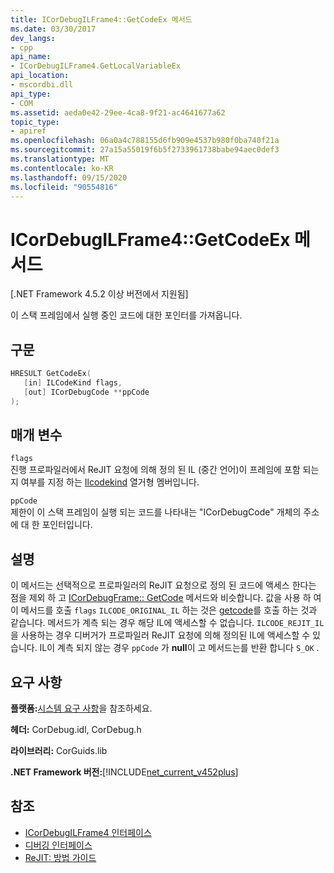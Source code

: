 ```yaml
---
title: ICorDebugILFrame4::GetCodeEx 메서드
ms.date: 03/30/2017
dev_langs:
- cpp
api_name:
- ICorDebugILFrame4.GetLocalVariableEx
api_location:
- mscordbi.dll
api_type:
- COM
ms.assetid: aeda0e42-29ee-4ca8-9f21-ac4641677a62
topic_type:
- apiref
ms.openlocfilehash: 06a0a4c788155d6fb909e4537b980f0ba740f21a
ms.sourcegitcommit: 27a15a55019f6b5f2733961738babe94aec0def3
ms.translationtype: MT
ms.contentlocale: ko-KR
ms.lasthandoff: 09/15/2020
ms.locfileid: "90554816"
---
```

# <a name="icordebugilframe4getcodeex-method"></a>ICorDebugILFrame4::GetCodeEx 메서드
[.NET Framework 4.5.2 이상 버전에서 지원됨]  
  
 이 스택 프레임에서 실행 중인 코드에 대한 포인터를 가져옵니다.  
  
## <a name="syntax"></a>구문  
  
```cpp
HRESULT GetCodeEx(  
   [in] ILCodeKind flags,
   [out] ICorDebugCode **ppCode  
);  
```  
  
## <a name="parameters"></a>매개 변수  
 `flags`  
 진행 프로파일러에서 ReJIT 요청에 의해 정의 된 IL (중간 언어)이 프레임에 포함 되는지 여부를 지정 하는 [Ilcodekind](ilcodekind-enumeration.md) 열거형 멤버입니다.  
  
 `ppCode`  
 제한이 이 스택 프레임이 실행 되는 코드를 나타내는 "ICorDebugCode" 개체의 주소에 대 한 포인터입니다.  
  
## <a name="remarks"></a>설명  
 이 메서드는 선택적으로 프로파일러의 ReJIT 요청으로 정의 된 코드에 액세스 한다는 점을 제외 하 고 [ICorDebugFrame:: GetCode](icordebugframe-getcode-method.md) 메서드와 비슷합니다. 값을 사용 하 여이 메서드를 호출 `flags` `ILCODE_ORIGINAL_IL` 하는 것은 [getcode](icordebugframe-getcode-method.md)를 호출 하는 것과 같습니다. 메서드가 계측 되는 경우 해당 IL에 액세스할 수 없습니다. `ILCODE_REJIT_IL`을 사용하는 경우 디버거가 프로파일러 ReJIT 요청에 의해 정의된 IL에 액세스할 수 있습니다. IL이 계측 되지 않는 경우 `ppCode` 가 **null**이 고 메서드는를 반환 합니다 `S_OK` .  
  
## <a name="requirements"></a>요구 사항  
 **플랫폼:**[시스템 요구 사항](../../get-started/system-requirements.md)을 참조하세요.  
  
 **헤더:** CorDebug.idl, CorDebug.h  
  
 **라이브러리:** CorGuids.lib  
  
 **.NET Framework 버전:**[!INCLUDE[net_current_v452plus](../../../../includes/net-current-v452plus-md.md)]  
  
## <a name="see-also"></a>참조

- [ICorDebugILFrame4 인터페이스](icordebugilframe4-interface.md)
- [디버깅 인터페이스](debugging-interfaces.md)
- [ReJIT: 방법 가이드](/archive/blogs/davbr/rejit-a-how-to-guide)
